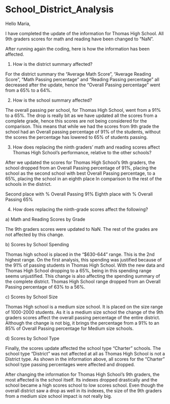 # School_District_Analysis

Hello Maria, 

I have completed the update of the information for Thomas High School. All 9th graders scores for math and reading have been changed to “NaN”.

After running again the coding, here is how the information has been affected. 
1)	How is the district summary affected?
  
For the district summary the “Average Math Score”, “Average Reading Score”, “Math Passing percentage” and “Reading Passing percentage” all decreased after the update, hence the “Overall Passing percentage” went from a 65% to a 64%.

2)	How is the school summary affected?
   
The overall passing per school, for Thomas High School, went from a 91% to a 65%. The drop is really bit as we have updated all the scores from a complete grade, hence this scores are not being considered for the comparison. This means that while we had the scores from 9th grade the school had an Overall passing percentage of 91% of the students, without the scores the percentage has lowered to 65% of students passing. 

3)	How does replacing the ninth graders’ math and reading scores affect Thomas High School’s performance, relative to the other schools?

After we updated the scores for Thomas High School’s 9th graders, the school dropped from an Overall Passing percentage of 91%, placing the school as the second school with best Overall Passing percentage, to a 65%, placing the school in an eighth place In comparison to the rest of the schools in the district. 

Second place with % Overall Passing 91%
Eighth place with % Overall Passing 65%

4)	How does replacing the ninth-grade scores affect the following?

a)	Math and Reading Scores by Grade

The 9th graders scores were updated to NaN. The rest of the grades are not affected by this change. 

b)	Scores by School Spending
  
Thomas high school is placed in the “$630-644” range. This is the 2nd highest range. On the first analysis, this spending was justified because of the 91% of passing students in Thomas High School. With the new data and Thomas High School dropping to a 65%, being in this spending range seems unjustified. This change is also affecting the spending summary of the complete district. Thomas High School range dropped from an Overall Passing percentage of 63% to a 56%.

c)	Scores by School Size
 
Thomas High school is a medium size school. It is placed on the size range of 1000-2000 students. As it is a medium size school the change of the 9th graders scores affect the overall passing percentage of the entire district. Although the change is not big, it brings the percentage from a 91% to an 85% of Overall Passing percentage for Medium size schools. 

d)	Scores by School Type
  
Finally, the scores update affected the school type “Charter” schools. The school type “District” was not affected at all as Thomas High School is not a District type. As shown in the information above, all scores for the “Charter” school type passing percentages were affected and dropped.

After changing the information for Thomas High School’s 9th graders, the most affected is the school itself. Its indexes dropped drastically and the school became a high scores school to low scores school. Even though the overall district saw a drop as well in its indexes, the size of the 9th graders from a medium size school impact is not really big. 
